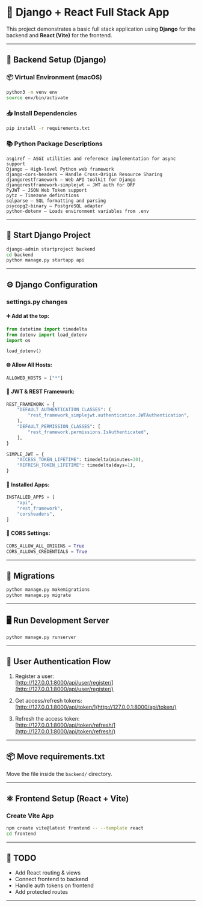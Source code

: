 # 🧰 Django + React Full Stack App

This project demonstrates a basic full stack application using **Django** for the backend and **React (Vite)** for the frontend.

---

## 🔧 Backend Setup (Django)

### 📦 Virtual Environment (macOS)
```bash
python3 -m venv env
source env/bin/activate
```

### 📥 Install Dependencies
```bash
pip install -r requirements.txt
```

### 📚 Python Package Descriptions
```
asgiref – ASGI utilities and reference implementation for async support  
Django – High-level Python web framework  
django-cors-headers – Handle Cross-Origin Resource Sharing  
djangorestframework – Web API toolkit for Django  
djangorestframework-simplejwt – JWT auth for DRF  
PyJWT – JSON Web Token support  
pytz – Timezone definitions  
sqlparse – SQL formatting and parsing  
psycopg2-binary – PostgreSQL adapter  
python-dotenv – Loads environment variables from .env
```

---

## 🚀 Start Django Project
```bash
django-admin startproject backend
cd backend
python manage.py startapp api
```

---

## ⚙️ Django Configuration

### settings.py changes

#### ➕ Add at the top:
```python
from datetime import timedelta
from dotenv import load_dotenv
import os

load_dotenv()
```

#### 🌐 Allow All Hosts:
```python
ALLOWED_HOSTS = ["*"]
```

#### 🔐 JWT & REST Framework:
```python
REST_FRAMEWORK = {
    "DEFAULT_AUTHENTICATION_CLASSES": (
        "rest_framework_simplejwt.authentication.JWTAuthentication",
    ),
    "DEFAULT_PERMISSION_CLASSES": [
        "rest_framework.permissions.IsAuthenticated",
    ],
}

SIMPLE_JWT = {
    "ACCESS_TOKEN_LIFETIME": timedelta(minutes=30),
    "REFRESH_TOKEN_LIFETIME": timedelta(days=1),
}
```

#### 🧩 Installed Apps:
```python
INSTALLED_APPS = [
    "api",
    "rest_framework",
    "corsheaders",
]
```

#### 🔄 CORS Settings:
```python
CORS_ALLOW_ALL_ORIGINS = True
CORS_ALLOWS_CREDENTIALS = True
```

---

## 🔄 Migrations
```bash
python manage.py makemigrations
python manage.py migrate
```

---

## 🖥 Run Development Server
```bash
python manage.py runserver
```

---

## 🔐 User Authentication Flow

1. Register a user:  
   [http://127.0.0.1:8000/api/user/register/](http://127.0.0.1:8000/api/user/register/)

2. Get access/refresh tokens:  
   [http://127.0.0.1:8000/api/token/](http://127.0.0.1:8000/api/token/)

3. Refresh the access token:  
   [http://127.0.0.1:8000/api/token/refresh/](http://127.0.0.1:8000/api/token/refresh/)

---

## 📦 Move requirements.txt
Move the file inside the `backend/` directory.

---

## ⚛️ Frontend Setup (React + Vite)

### Create Vite App
```bash
npm create vite@latest frontend -- --template react
cd frontend
```

---

## 📌 TODO

- Add React routing & views
- Connect frontend to backend
- Handle auth tokens on frontend
- Add protected routes

---

